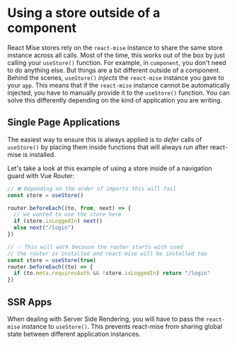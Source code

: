 # Using a store outside of a component

React Mise stores rely on the `react-mise` instance to share the same store instance across all calls. Most of the time, this works out of the box by just calling your `useStore()` function. For example, in `component`, you don't need to do anything else. But things are a bit different outside of a component.
Behind the scenes, `useStore()` _injects_ the `react-mise` instance you gave to your `app`. This means that if the `react-mise` instance cannot be automatically injected, you have to manually provide it to the `useStore()` function.
You can solve this differently depending on the kind of application you are writing.

## Single Page Applications

The easiest way to ensure this is always applied is to _defer_ calls of `useStore()` by placing them inside functions that will always run after react-mise is installed.

Let's take a look at this example of using a store inside of a navigation guard with Vue Router:

```js
// ❌ Depending on the order of imports this will fail
const store = useStore()

router.beforeEach((to, from, next) => {
  // we wanted to use the store here
  if (store.isLoggedIn) next()
  else next("/login")
})

// ✅ This will work because the router starts with used
// the router is installed and react-mise will be installed too
const store = useStore(true)
router.beforeEach((to) => {
  if (to.meta.requiresAuth && !store.isLoggedIn) return "/login"
})
```

## SSR Apps

When dealing with Server Side Rendering, you will have to pass the `react-mise` instance to `useStore()`. This prevents react-mise from sharing global state between different application instances.
